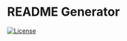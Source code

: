 # README Generator

[![License](https://img.shields.io/badge/License-Apache_2.0-blue.svg)](https://opensource.org/licenses/Apache-2.0)